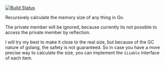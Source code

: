[![Build Status](https://travis-ci.org/ysmood/gosize.svg)](https://travis-ci.org/ysmood/gosize)

Recursively calculate the memory size of any thing in Go.

The private member will be ignored, because currently its not possible
to access the private member by reflection.

I will try my best to make it close to the real size, but because of the GC nature of
golang, the safety is not guaranteed. So in case you have a more precise way to calculate
the size, you can implement the `Sizable` interface of each item.